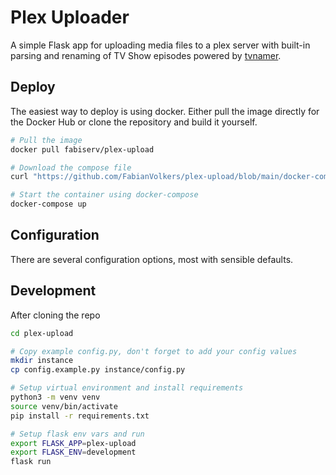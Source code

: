 # Plex Uploader
A simple Flask app for uploading media files to a plex server with built-in parsing and renaming of TV Show episodes powered by [tvnamer](https://github.com/dbr/tvnamer).

## Deploy
The easiest way to deploy is using docker. Either pull the image directly for the Docker Hub or clone the repository and build it yourself.
```zsh
# Pull the image
docker pull fabiserv/plex-upload

# Download the compose file
curl "https://github.com/FabianVolkers/plex-upload/blob/main/docker-compose.yml" -o docker-compose.yml

# Start the container using docker-compose
docker-compose up
```

## Configuration
There are several configuration options, most with sensible defaults.

## Development
After cloning the repo
```zsh
cd plex-upload

# Copy example config.py, don't forget to add your config values
mkdir instance
cp config.example.py instance/config.py

# Setup virtual environment and install requirements
python3 -m venv venv
source venv/bin/activate
pip install -r requirements.txt

# Setup flask env vars and run
export FLASK_APP=plex-upload
export FLASK_ENV=development
flask run
```
